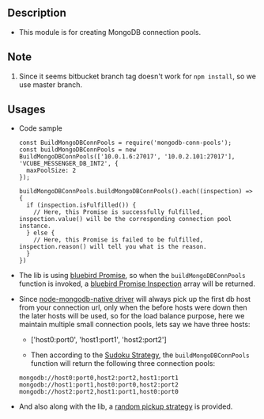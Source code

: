 ## Description

- This module is for creating MongoDB connection pools.

## Note

1. Since it seems bitbucket branch tag doesn't work for `npm install`, so we use master branch.

## Usages

- Code sample

  ```
  const BuildMongoDBConnPools = require('mongodb-conn-pools');
  const buildMongoDBConnPools = new BuildMongoDBConnPools(['10.0.1.6:27017', '10.0.2.101:27017'], 'VCUBE_MESSENGER_DB_INT2', {
    maxPoolSize: 2
  });

  buildMongoDBConnPools.buildMongoDBConnPools().each((inspection) => {
    if (inspection.isFulfilled()) {
      // Here, this Promise is successfully fulfilled, inspection.value() will be the corresponding connection pool instance.
    } else {
      // Here, this Promise is failed to be fulfilled, inspection.reason() will tell you what is the reason.
    }
  })
  ```

>

- The lib is using [bluebird Promise](http://bluebirdjs.com/docs/api-reference.html), so when the `buildMongoDBConnPools` function is invoked, a [bluebird Promise Inspection](http://bluebirdjs.com/docs/api/reflect.html) array will be returned.

- Since [node-mongodb-native driver](https://github.com/mongodb/node-mongodb-native) will always pick up the first db host from your connection url, only when the before hosts were down then the later hosts will be used, so for the load balance purpose, here we maintain multiple small connection pools, lets say we have three hosts:

  - ['host0:port0', 'host1:port1', 'host2:port2']

  - Then according to the [Sudoku Strategy](./lib/SudokuConsts.js), the `buildMongoDBConnPools` function will return the following three connection pools:

  ```
  mongodb://host0:port0,host2:port2,host1:port1
  mongodb://host1:port1,host0:port0,host2:port2
  mongodb://host2:port2,host1:port1,host0:port0
  ```

>

- And also along with the lib, a [random pickup strategy](./lib/util/Util.js) is provided.


